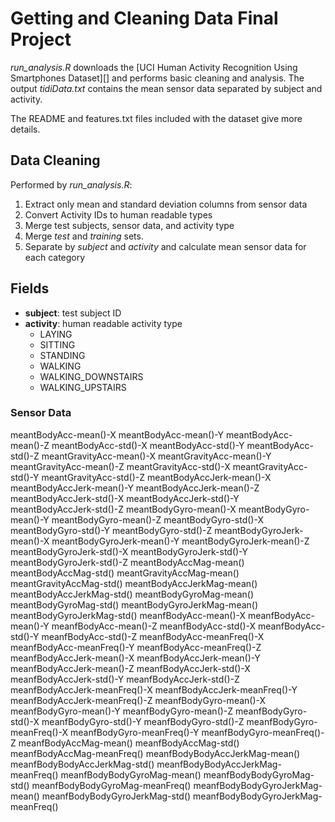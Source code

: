 # Getting and Cleaning Data Final Project



*run_analysis.R* downloads the [UCI Human Activity Recognition Using Smartphones Dataset][] and performs basic cleaning and analysis.  The output *tidiData.txt* contains the mean sensor data separated by subject and activity.

The README and features.txt files included with the dataset give more details.

## Data Cleaning

Performed by *run_analysis.R*:

1. Extract only mean and standard deviation columns from sensor data
2. Convert Activity IDs to human readable types
3. Merge test subjects, sensor data, and activity type
4. Merge *test* and *training* sets.
5. Separate by *subject* and *activity* and calculate mean sensor data for each category

## Fields

- **subject**: test subject ID
- **activity**: human readable activity type
  - LAYING
  - SITTING
  - STANDING
  - WALKING
  - WALKING_DOWNSTAIRS
  - WALKING_UPSTAIRS

### Sensor Data

meantBodyAcc-mean()-X
meantBodyAcc-mean()-Y
meantBodyAcc-mean()-Z
meantBodyAcc-std()-X
meantBodyAcc-std()-Y
meantBodyAcc-std()-Z
meantGravityAcc-mean()-X
meantGravityAcc-mean()-Y
meantGravityAcc-mean()-Z
meantGravityAcc-std()-X
meantGravityAcc-std()-Y
meantGravityAcc-std()-Z
meantBodyAccJerk-mean()-X
meantBodyAccJerk-mean()-Y
meantBodyAccJerk-mean()-Z
meantBodyAccJerk-std()-X
meantBodyAccJerk-std()-Y
meantBodyAccJerk-std()-Z
meantBodyGyro-mean()-X
meantBodyGyro-mean()-Y
meantBodyGyro-mean()-Z
meantBodyGyro-std()-X
meantBodyGyro-std()-Y
meantBodyGyro-std()-Z
meantBodyGyroJerk-mean()-X
meantBodyGyroJerk-mean()-Y
meantBodyGyroJerk-mean()-Z
meantBodyGyroJerk-std()-X
meantBodyGyroJerk-std()-Y
meantBodyGyroJerk-std()-Z
meantBodyAccMag-mean()
meantBodyAccMag-std()
meantGravityAccMag-mean()
meantGravityAccMag-std()
meantBodyAccJerkMag-mean()
meantBodyAccJerkMag-std()
meantBodyGyroMag-mean()
meantBodyGyroMag-std()
meantBodyGyroJerkMag-mean()
meantBodyGyroJerkMag-std()
meanfBodyAcc-mean()-X
meanfBodyAcc-mean()-Y
meanfBodyAcc-mean()-Z
meanfBodyAcc-std()-X
meanfBodyAcc-std()-Y
meanfBodyAcc-std()-Z
meanfBodyAcc-meanFreq()-X
meanfBodyAcc-meanFreq()-Y
meanfBodyAcc-meanFreq()-Z
meanfBodyAccJerk-mean()-X
meanfBodyAccJerk-mean()-Y
meanfBodyAccJerk-mean()-Z
meanfBodyAccJerk-std()-X
meanfBodyAccJerk-std()-Y
meanfBodyAccJerk-std()-Z
meanfBodyAccJerk-meanFreq()-X
meanfBodyAccJerk-meanFreq()-Y
meanfBodyAccJerk-meanFreq()-Z
meanfBodyGyro-mean()-X
meanfBodyGyro-mean()-Y
meanfBodyGyro-mean()-Z
meanfBodyGyro-std()-X
meanfBodyGyro-std()-Y
meanfBodyGyro-std()-Z
meanfBodyGyro-meanFreq()-X
meanfBodyGyro-meanFreq()-Y
meanfBodyGyro-meanFreq()-Z
meanfBodyAccMag-mean()
meanfBodyAccMag-std()
meanfBodyAccMag-meanFreq()
meanfBodyBodyAccJerkMag-mean()
meanfBodyBodyAccJerkMag-std()
meanfBodyBodyAccJerkMag-meanFreq()
meanfBodyBodyGyroMag-mean()
meanfBodyBodyGyroMag-std()
meanfBodyBodyGyroMag-meanFreq()
meanfBodyBodyGyroJerkMag-mean()
meanfBodyBodyGyroJerkMag-std()
meanfBodyBodyGyroJerkMag-meanFreq()


[dataset]: https://d396qusza40orc.cloudfront.net/getdata%2Fprojectfiles%2FUCI%20HAR%20Dataset.zip

